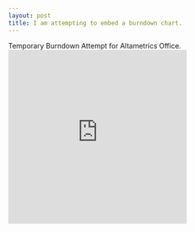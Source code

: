 ```yaml
---
layout: post
title: I am attempting to embed a burndown chart.
---
```



<div class="message">
    Temporary Burndown Attempt for Altametrics Office.
</div>

<iframe width='360' height='350' src='https://burndownfortrello.com/embed/7chy3qwqpf' frameborder='0'> </iframe>
